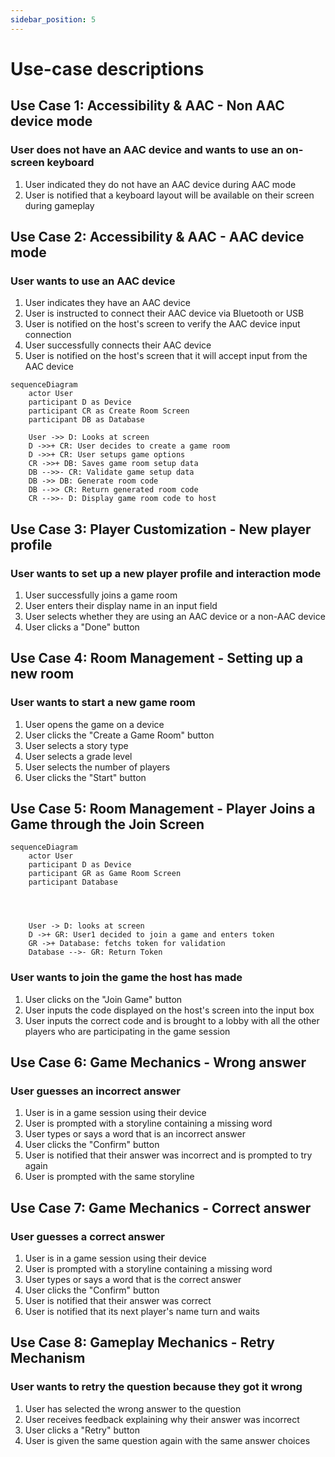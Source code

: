 ```yaml
---
sidebar_position: 5
---
```


# Use-case descriptions

## Use Case 1: Accessibility & AAC - Non AAC device mode

### User does not have an AAC device and wants to use an on-screen keyboard
1. User indicated they do not have an AAC device during AAC mode 
2. User is notified that a keyboard layout will be available on their screen during gameplay

## Use Case 2: Accessibility & AAC - AAC device mode

### User wants to use an AAC device
1. User indicates they have an AAC device
2. User is instructed to connect their AAC device via Bluetooth or USB
3. User is notified on the host's screen to verify the AAC device input connection
4. User successfully connects their AAC device
5. User is notified on the host's screen that it will accept input from the AAC device

```mermaid
sequenceDiagram 
    actor User
    participant D as Device
    participant CR as Create Room Screen
    participant DB as Database

    User ->> D: Looks at screen
    D ->>+ CR: User decides to create a game room
    D ->>+ CR: User setups game options
    CR ->>+ DB: Saves game room setup data
    DB -->>- CR: Validate game setup data
    DB ->> DB: Generate room code
    DB -->> CR: Return generated room code
    CR -->>- D: Display game room code to host
```

## Use Case 3: Player Customization - New player profile

### User wants to set up a new player profile and interaction mode

1. User successfully joins a game room
2. User enters their display name in an input field
3. User selects whether they are using an AAC device or a non-AAC device
4. User clicks a "Done" button

## Use Case 4: Room Management - Setting up a new room

### User wants to start a new game room

1. User opens the game on a device
2. User clicks the "Create a Game Room" button
3. User selects a story type
4. User selects a grade level 
5. User selects the number of players
6. User clicks the "Start" button

## Use Case 5: Room Management - Player Joins a Game through the Join Screen

```mermaid
sequenceDiagram 
    actor User
    participant D as Device
    participant GR as Game Room Screen
    participant Database




    User -> D: looks at screen 
    D ->+ GR: User1 decided to join a game and enters token
    GR ->+ Database: fetchs token for validation
    Database -->- GR: Return Token
```    

### User wants to join the game the host has made

1. User clicks on the "Join Game" button
2. User inputs the code displayed on the host's screen into the input box
3. User inputs the correct code and is brought to a lobby with all the other players who are participating in the game session

## Use Case 6: Game Mechanics - Wrong answer

### User guesses an incorrect answer

1. User is in a game session using their device
2. User is prompted with a storyline containing a missing word
3. User types or says a word that is an incorrect answer
4. User clicks the "Confirm" button
5. User is notified that their answer was incorrect and is prompted to try again
6. User is prompted with the same storyline

## Use Case 7: Game Mechanics - Correct answer

### User guesses a correct answer

1. User is in a game session using their device
2. User is prompted with a storyline containing a missing word
3. User types or says a word that is the correct answer
4. User clicks the "Confirm" button
5. User is notified that their answer was correct
6. User is notified that its next player's name turn and waits

## Use Case 8: Gameplay Mechanics - Retry Mechanism

### User wants to retry the question because they got it wrong 

1. User has selected the wrong answer to the question
2. User receives feedback explaining why their answer was incorrect
3. User clicks a "Retry" button
4. User is given the same question again with the same answer choices 
